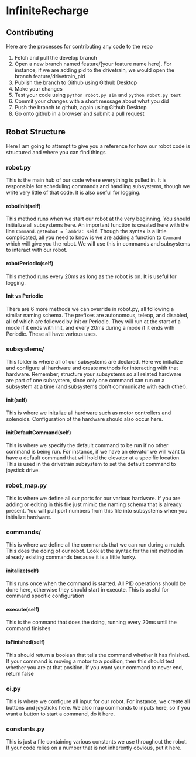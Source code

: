 # InfiniteRecharge

## Contributing

Here are the processes for contributing any code to the repo

1. Fetch and pull the develop branch
2. Open a new branch named feature/[your feature name here]. For instance, if we are adding pid to the drivetrain, we would open the branch feature/drivetrain_pid
3. Publish the branch to Github using Github Desktop
4. Make your changes
5. Test your code using `python robot.py sim` and `python robot.py test`
6. Commit your changes with a short message about what you did
7. Push the branch to github, again using Github Desktop
8. Go onto github in a browser and submit a pull request

## Robot Structure

Here I am going to attempt to give you a reference for how our robot code is structured and where you can find things

### robot.py
This is the main hub of our code where everything is pulled in. It is responsible for scheduling commands and handling subsystems, though we write very little of that code. It is also useful for logging.

#### robotInit(self)
This method runs when we start our robot at the very beginning. You should initialize all subsystems here. An important function is created here with the line `Command.getRobot = lambda: self`. Though the syntax is a little complicated, all you need to know is we are adding a function to `Command` which will give you the robot. We will use this in commands and subsystems to interact with our robot.

#### robotPeriodic(self)
This method runs every 20ms as long as the robot is on. It is useful for logging.

#### Init vs Periodic
There are 6 more methods we can override in robot.py, all following a similar naming schema. The prefixes are autonomous, teleop, and disabled, all of which are followed by Init or Periodic. They will run at the start of a mode if it ends with Init, and every 20ms during a mode if it ends with Periodic. These all have various uses.

### subsystems/
This folder is where all of our subsystems are declared. Here we initialize and configure all hardware and create methods for interacting with that hardware. Remember, structure your subsystems so all related hardware are part of one subsystem, since only one command can run on a subsystem at a time (and subsystems don't communicate with each other).

#### __init__(self)
This is where we initalize all hardware such as motor controllers and solenoids. Configuration of the hardware should also occur here.

#### initDefaultCommand(self)
This is where we specify the default command to be run if no other command is being run. For instance, if we have an elevator we will want to have a default command that will hold the elevator at a specific location. This is used in the drivetrain subsystem to set the default command to joystick drive.

### robot_map.py
This is where we define all our ports for our various hardware. If you are adding or editing in this file just mimic the naming schema that is already present. You will pull port numbers from this file into subsystems when you initialize hardware.

### commands/
This is where we define all the commands that we can run during a match. This does the doing of our robot. Look at the syntax for the init method in already existing commands because it is a little funky.

#### initalize(self)
This runs once when the command is started. All PID operations should be done here, otherwise they should start in execute. This is useful for command specific configuration

#### execute(self)
This is the command that does the doing, running every 20ms until the command finishes

#### isFinished(self)
This should return a boolean that tells the command whether it has finished. If your command is moving a motor to a position, then this should test whether you are at that position. If you want your command to never end, return false

### oi.py
This is where we configure all input for our robot. For instance, we create all buttons and joysticks here. We also map commands to inputs here, so if you want a button to start a command, do it here.

### constants.py
This is just a file containing various constants we use throughout the robot. If your code relies on a number that is not inherently obvious, put it here.
